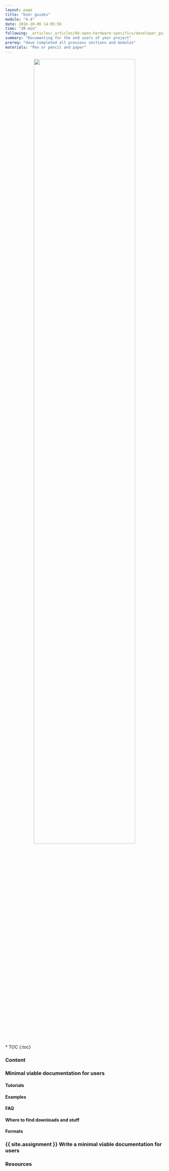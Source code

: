 ```yaml
---
layout: page
title: "User guides"
module: "4.4"
date: 2016-10-06 14:05:56
time: "20 min"
following: _articles/_articles/04-open-hardware-specifics/developer_guide.md
summary: "Documenting for the end users of your project"
prereq: "Have completed all previous sections and modules"
materials: "Pen or pencil and paper"
---
```

<p align="center">
<img src="https://raw.githubusercontent.com/ohwmakers/OHM-curriculum/gh-pages/img/work_in_progress_banner.svg" width="80%"/>
</p>
* TOC
{:toc}

### Content


### Minimal viable documentation for users

#### Tutorials
#### Examples
#### FAQ
#### Where to find downloads and stuff
#### Formats

### {{ site.assignment }} Write a minimal viable documentation for users

### Resources
